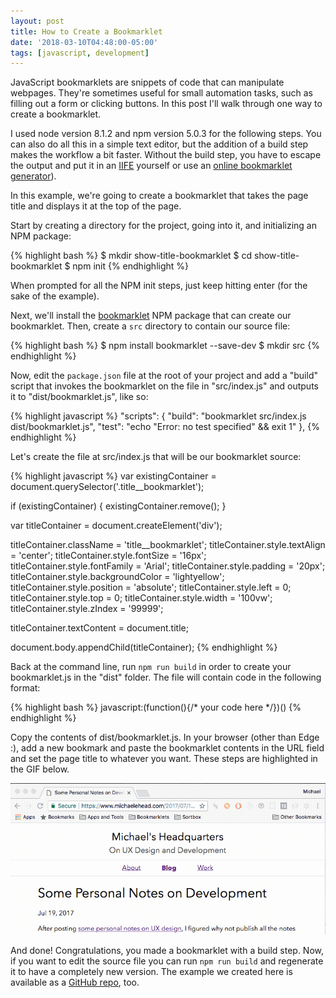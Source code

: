 ```yaml
---
layout: post
title: How to Create a Bookmarklet 
date: '2018-03-10T04:48:00-05:00'
tags: [javascript, development]
---
```


JavaScript bookmarklets are snippets of code that can manipulate webpages. They're sometimes
useful for small automation tasks, such as filling out a form or clicking buttons. In
this post I'll walk through one way to create a bookmarklet. 

I used node version 8.1.2 and npm version 5.0.3 for the following steps. You can also 
do all this in a simple text editor, but the addition of a build step makes the workflow a bit faster. 
Without the build step, you have to escape the output and put it in an [IIFE](https://developer.mozilla.org/en-US/docs/Glossary/IIFE) 
yourself or use an [online bookmarklet generator](http://userjs.up.seesaa.net/js/bookmarklet.html)). 

In this example, we're going to create a bookmarklet that takes the page title and displays 
it at the top of the page. 

Start by creating a directory for the project, going into it, and initializing an NPM package:

{% highlight bash %}
$ mkdir show-title-bookmarklet
$ cd show-title-bookmarklet
$ npm init
{% endhighlight %}

When prompted for all the NPM init steps, just keep hitting enter (for the sake of the example). 

Next, we'll install the [bookmarklet](https://www.npmjs.com/package/bookmarklet) NPM 
package that can create our bookmarklet. Then, create a `src` directory to contain our source
file: 

{% highlight bash %}
$ npm install bookmarklet --save-dev
$ mkdir src
{% endhighlight %}

Now, edit the `package.json` file at the root of your project and add a "build" script
that invokes the bookmarklet on the file in "src/index.js" and outputs it to 
"dist/bookmarklet.js", like so:

{% highlight javascript %}
  "scripts": {
    "build": "bookmarklet src/index.js dist/bookmarklet.js",
    "test": "echo \"Error: no test specified\" && exit 1"
  },
{% endhighlight %}

Let's create the file at src/index.js that will be our bookmarklet source:

{% highlight javascript %}
var existingContainer = document.querySelector('.title__bookmarklet');

if (existingContainer) { 
  existingContainer.remove();
}

var titleContainer = document.createElement('div');

titleContainer.className = 'title__bookmarklet';
titleContainer.style.textAlign = 'center';
titleContainer.style.fontSize = '16px';
titleContainer.style.fontFamily = 'Arial';
titleContainer.style.padding = '20px';
titleContainer.style.backgroundColor = 'lightyellow';
titleContainer.style.position = 'absolute';
titleContainer.style.left = 0;
titleContainer.style.top = 0;
titleContainer.style.width = '100vw';
titleContainer.style.zIndex = '99999';

titleContainer.textContent = document.title;

document.body.appendChild(titleContainer);
{% endhighlight %}

Back at the command line, run `npm run build` in order to create your bookmarklet.js
in the "dist" folder. The file will contain code in the following format:

{% highlight bash %}
javascript:(function(){/* your code here */})()
{% endhighlight %}

Copy the contents of dist/bookmarklet.js. In your browser (other than Edge :\),
add a new bookmark and paste the bookmarklet contents in the URL field and set
the page title to whatever you want. These steps are highlighted in the GIF below. 

<img src="/images/gifs/bookmarklet.gif" alt="Animation showing the steps in the preceding paragraph" />

And done! Congratulations, you made a bookmarklet with a build step. Now, if you want to edit
the source file you can run `npm run build` and regenerate it to have a completely new
version. The example we created here is available as a 
[GitHub repo](https://github.com/headquarters/show-title-bookmarklet), too. 